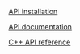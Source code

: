 [API installation](https://docs.luxonis.com/projects/api/en/latest/install/)

[API documentation](https://docs.luxonis.com/projects/api/en/latest/)

[C++ API reference](https://docs.luxonis.com/projects/api/en/latest/references/cpp/#c-api-reference)